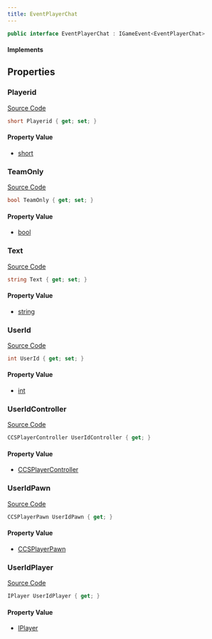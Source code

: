 ```yaml
---
title: EventPlayerChat
---
```


```csharp
public interface EventPlayerChat : IGameEvent<EventPlayerChat>
```

#### Implements

## Properties

### Playerid

[Source Code](https://github.com/swiftly-solution/swiftlys2/blob/main/managed/src/SwiftlyS2.Generated/GameEvents/Interfaces/EventPlayerChat.cs#L56)

```csharp
short Playerid { get; set; }
```

#### Property Value

- [short](https://learn.microsoft.com/dotnet/api/system.int16)

### TeamOnly

[Source Code](https://github.com/swiftly-solution/swiftlys2/blob/main/managed/src/SwiftlyS2.Generated/GameEvents/Interfaces/EventPlayerChat.cs#L24)

```csharp
bool TeamOnly { get; set; }
```

#### Property Value

- [bool](https://learn.microsoft.com/dotnet/api/system.boolean)

### Text

[Source Code](https://github.com/swiftly-solution/swiftlys2/blob/main/managed/src/SwiftlyS2.Generated/GameEvents/Interfaces/EventPlayerChat.cs#L63)

```csharp
string Text { get; set; }
```

#### Property Value

- [string](https://learn.microsoft.com/dotnet/api/system.string)

### UserId

[Source Code](https://github.com/swiftly-solution/swiftlys2/blob/main/managed/src/SwiftlyS2.Generated/GameEvents/Interfaces/EventPlayerChat.cs#L49)

```csharp
int UserId { get; set; }
```

#### Property Value

- [int](https://learn.microsoft.com/dotnet/api/system.int32)

### UserIdController

[Source Code](https://github.com/swiftly-solution/swiftlys2/blob/main/managed/src/SwiftlyS2.Generated/GameEvents/Interfaces/EventPlayerChat.cs#L31)

```csharp
CCSPlayerController UserIdController { get; }
```

#### Property Value

- [CCSPlayerController](/docs/api/shared/schemadefinitions/ccsplayercontroller)

### UserIdPawn

[Source Code](https://github.com/swiftly-solution/swiftlys2/blob/main/managed/src/SwiftlyS2.Generated/GameEvents/Interfaces/EventPlayerChat.cs#L38)

```csharp
CCSPlayerPawn UserIdPawn { get; }
```

#### Property Value

- [CCSPlayerPawn](/docs/api/shared/schemadefinitions/ccsplayerpawn)

### UserIdPlayer

[Source Code](https://github.com/swiftly-solution/swiftlys2/blob/main/managed/src/SwiftlyS2.Generated/GameEvents/Interfaces/EventPlayerChat.cs#L42)

```csharp
IPlayer UserIdPlayer { get; }
```

#### Property Value

- [IPlayer](/docs/api/shared/players/iplayer)

